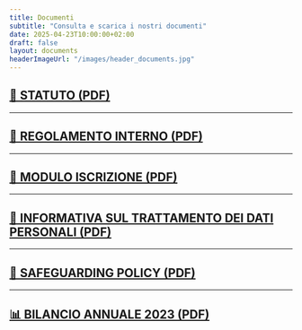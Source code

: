 ```yaml
---
title: Documenti
subtitle: "Consulta e scarica i nostri documenti"
date: 2025-04-23T10:00:00+02:00
draft: false
layout: documents
headerImageUrl: "/images/header_documents.jpg"
---
```


## [📘 STATUTO (PDF)](https://drive.google.com/file/d/1UHIl-bk086rEOJWqzgcAv8c4NNS3H2MI/view?usp=sharing)

---

## [📄 REGOLAMENTO INTERNO (PDF)](https://drive.google.com/file/d/1AbbPfDozJZsYORotCZJvlJNxt9Wu3a9M/view?usp=drive_link)

 ---

## [📝 MODULO ISCRIZIONE (PDF)](https://drive.google.com/file/d/18SKDteIabwMtwuqJ_U2x0cG2YbgKiOMa/view?usp=sharing)

---

## [📝 INFORMATIVA SUL TRATTAMENTO DEI DATI PERSONALI (PDF)](https://drive.google.com/file/d/1GWNTb9RRR3z3JqXzp1i88707AaVnCTJN/view?usp=sharing)

---

## [📄 SAFEGUARDING POLICY (PDF)](https://drive.google.com/file/d/1-8hH1SPCRm16Tg-a4LIgxXPvyT0IWQdw/view?usp=drive_link)

---

## [📊 BILANCIO ANNUALE 2023 (PDF)](https://drive.google.com/file/d/1UchaQOag-Dxh0mxgU_HaR4MKGEin47kD/view?usp=sharing)
